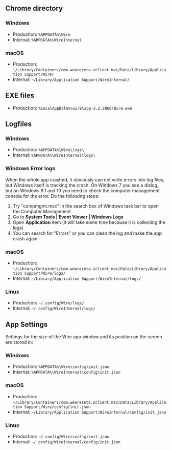## Chrome directory

### Windows

- Production: `%APPDATA%\Wire`
- Internal: `%APPDATA%\WireInternal`

### macOS

- Production: `~/Library/Containers/com.wearezeta.zclient.mac/Data/Library/Application Support/Wire/`
- Internal: `~/Library/Application Support/WireInternal/`

## EXE files

- Production: `%LocalAppData%\wire\app-3.2.2860\Wire.exe`

## Logfiles

### Windows

- Production: `%APPDATA%\Wire\logs\`
- Internal: `%APPDATA%\WireInternal\logs\`

### Windows Error logs
When the whole app crashed, it obviously can not write errors into log files, but Windows itself is tracking the crash. On Windows 7 you see a dialog, but on Windows 8.1 and 10 you need to check the computer management console for the error. Do the following steps:

1. Try "compmgmt.msc" in the search box of Windows task bar to open the Computer Management
2. Go to **System Tools | Event Viewer | Windows Logs**
3. Open **Application** item (it will take some time because it is collecting the logs)
4. You can search for "Errors" or you can clean the log and make the app crash again

### macOS

- Production: `~/Library/Containers/com.wearezeta.zclient.mac/Data/Library/Application Support/Wire/logs/`
- Internal: `~/Library/Application Support/WireInternal/logs/`

### Linux

- Production: `~/.config/Wire/logs/`
- Internal: `~/.config/WireInternal/logs/`

## App Settings

Settings for the size of the Wire app window and its position on the screen are stored in:

### Windows

- Production: `%APPDATA%\Wire\config\init.json`
- Internal: `%APPDATA%\WireInternal\config\init.json`

### macOS

- Production: `~/Library/Containers/com.wearezeta.zclient.mac/Data/Library/Application Support/Wire/config/init.json`
- Internal: `~/Library/Application Support/WireInternal/config/init.json`

### Linux

- Production: `~/.config/Wire/config/init.json`
- Internal: `~/.config/WireInternal/config/init.json`